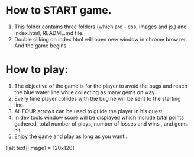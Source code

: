 [//]: # (Image References)

[image1]: ./arcadeGame.png "Game in progress..."

How to START game.
=================
1. This folder contains three folders (which are - css, images and js.) and index.html, README.md file.
2. Double cliking on index.html will open new window in chrome browzer. And the game begins.

How to play:
===========
1. The objective of the game is for the player to avoid the bugs and reach the blue water line while collecting as many gems on way.
2. Every time player collides with the bug he will be sent to the starting line.
3. All FOUR arrows can be used to guide the player in his quest. 
4. In dev tools window score will be displayed which include total points gathered, total number of plays, number of losses and wins , and gems hit. 
5. Enjoy the game and play as long as you want...

![alt text][image1 = 120x120]
